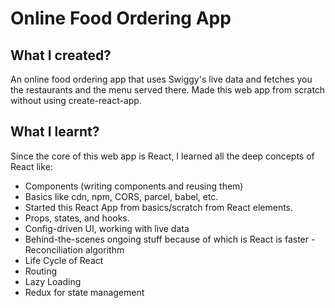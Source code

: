# Online Food Ordering App

## What I created?
An online food ordering app that uses Swiggy's live data and fetches you the restaurants and the menu served there. Made this web app from scratch without using create-react-app.

## What I learnt?
 Since the core of this web app is React, I learned all the deep concepts of React like:
* Components (writing components and reusing them)
* Basics like cdn, npm, CORS, parcel, babel, etc.
* Started this React App from basics/scratch from React elements.
* Props, states, and hooks.
* Config-driven UI, working with live data
* Behind-the-scenes ongoing stuff because of which is React is faster - Reconciliation algorithm
* Life Cycle of React
* Routing
* Lazy Loading
* Redux for state management

